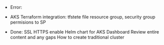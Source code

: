 - Error:
 - AKS Terraform integration: tfstete file resource group, security group permisions to SP

- Done:
SSL HTTPS enable
Helm chart for AKS Dashboard
Review entire content and any gaps
How to create traditional cluster
